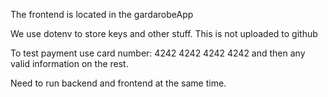 The frontend is located in the gardarobeApp

We use dotenv to store keys and other stuff. This is not uploaded to github

To test payment use card number: 4242 4242 4242 4242 and then any valid information on the rest.

Need to run backend and frontend at the same time.
